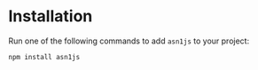 # Installation

Run one of the following commands to add `asn1js` to your project:

```bash npm2yarn
npm install asn1js
```
